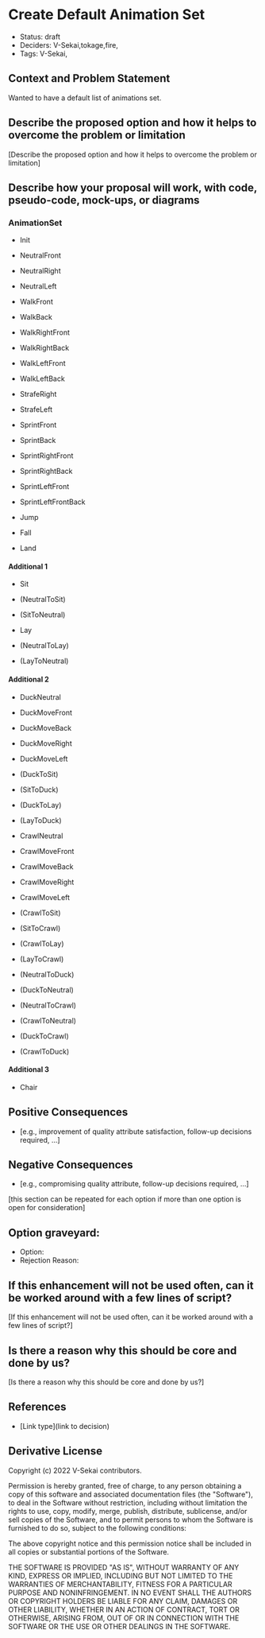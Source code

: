 # Create Default Animation Set

- Status: draft <!-- draft | rejected | accepted | deprecated | superseded by -->
- Deciders: V-Sekai,tokage,fire,
- Tags: V-Sekai,

## Context and Problem Statement

Wanted to have a default list of animations set.

## Describe the proposed option and how it helps to overcome the problem or limitation

[Describe the proposed option and how it helps to overcome the problem or limitation]

## Describe how your proposal will work, with code, pseudo-code, mock-ups, or diagrams

### AnimationSet

* Init
* NeutralFront
* NeutralRight
* NeutralLeft

* WalkFront
* WalkBack
* WalkRightFront
* WalkRightBack
* WalkLeftFront
* WalkLeftBack

* StrafeRight
* StrafeLeft

* SprintFront
* SprintBack
* SprintRightFront
* SprintRightBack
* SprintLeftFront
* SprintLeftFrontBack

* Jump
* Fall
* Land

#### Additional 1
* Sit
* (NeutralToSit)
* (SitToNeutral)

* Lay
* (NeutralToLay)
* (LayToNeutral)

#### Additional 2
* DuckNeutral
* DuckMoveFront
* DuckMoveBack
* DuckMoveRight
* DuckMoveLeft

* (DuckToSit)
* (SitToDuck)
* (DuckToLay)
* (LayToDuck)

* CrawlNeutral
* CrawlMoveFront
* CrawlMoveBack
* CrawlMoveRight
* CrawlMoveLeft

* (CrawlToSit)
* (SitToCrawl)
* (CrawlToLay)
* (LayToCrawl)

* (NeutralToDuck)
* (DuckToNeutral)
* (NeutralToCrawl)
* (CrawlToNeutral)
* (DuckToCrawl)
* (CrawlToDuck)

#### Additional 3

* Chair

## Positive Consequences <!-- optional -->

- [e.g., improvement of quality attribute satisfaction, follow-up decisions required, …]

## Negative Consequences <!-- optional -->

- [e.g., compromising quality attribute, follow-up decisions required, …]

[this section can be repeated for each option if more than one option is open for consideration]

## Option graveyard: <!-- same as above -->

- Option: <!-- [List the proposed options no longer open for consideration.] -->
- Rejection Reason: <!-- [List the reasons for the rejection: (the Bad traits)] -->

## If this enhancement will not be used often, can it be worked around with a few lines of script?

[If this enhancement will not be used often, can it be worked around with a few lines of script?]

## Is there a reason why this should be core and done by us?

[Is there a reason why this should be core and done by us?]

## References <!-- optional and numbers of links can vary -->

- [Link type](link to decision) <!-- example: Refined by [xxx](yyyymmdd-xxx.md) -->

## Derivative License

Copyright (c) 2022 V-Sekai contributors.

Permission is hereby granted, free of charge, to any person obtaining a copy
of this software and associated documentation files (the "Software"), to deal
in the Software without restriction, including without limitation the rights
to use, copy, modify, merge, publish, distribute, sublicense, and/or sell
copies of the Software, and to permit persons to whom the Software is
furnished to do so, subject to the following conditions:

The above copyright notice and this permission notice shall be included in all
copies or substantial portions of the Software.

THE SOFTWARE IS PROVIDED "AS IS", WITHOUT WARRANTY OF ANY KIND, EXPRESS OR
IMPLIED, INCLUDING BUT NOT LIMITED TO THE WARRANTIES OF MERCHANTABILITY,
FITNESS FOR A PARTICULAR PURPOSE AND NONINFRINGEMENT. IN NO EVENT SHALL THE
AUTHORS OR COPYRIGHT HOLDERS BE LIABLE FOR ANY CLAIM, DAMAGES OR OTHER
LIABILITY, WHETHER IN AN ACTION OF CONTRACT, TORT OR OTHERWISE, ARISING FROM,
OUT OF OR IN CONNECTION WITH THE SOFTWARE OR THE USE OR OTHER DEALINGS IN THE
SOFTWARE.
